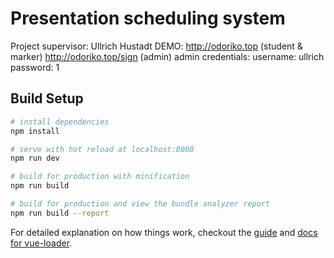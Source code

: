# Presentation scheduling system

Project supervisor: Ullrich Hustadt
DEMO: http://odoriko.top (student & marker) http://odoriko.top/sign (admin)
admin credentials: username: ullrich password: 1
## Build Setup

``` bash
# install dependencies
npm install

# serve with hot reload at localhost:8080
npm run dev

# build for production with minification
npm run build

# build for production and view the bundle analyzer report
npm run build --report
```

For detailed explanation on how things work, checkout the [guide](http://vuejs-templates.github.io/webpack/) and [docs for vue-loader](http://vuejs.github.io/vue-loader).
